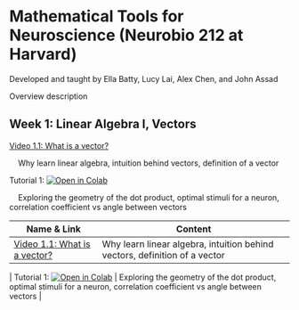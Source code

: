 
# Mathematical Tools for Neuroscience (Neurobio 212 at Harvard)

Developed and taught by Ella Batty, Lucy Lai, Alex Chen, and John Assad

Overview description

## Week 1: Linear Algebra I, Vectors

[Video 1.1: What is a vector?](https://youtu.be/YBCLN8NnrjM) 

&nbsp;&nbsp;&nbsp;&nbsp;Why learn linear algebra, intuition behind vectors, definition of a vector
  
Tutorial 1: [![Open in Colab](https://colab.research.google.com/assets/colab-badge.svg)](https://colab.research.google.com/github/ebatty/MathToolsforNeuroscience/blob/master/W1_LinearAlgebraI/Week1Tutorial1.ipynb) 

&nbsp;&nbsp;&nbsp;&nbsp;Exploring the geometry of the dot product, optimal stimuli for a neuron, correlation coefficient vs angle between vectors



|    Name & Link  |    Content  |
|-----------------|---------------|
|    [Video 1.1: What is a vector?](https://youtu.be/YBCLN8NnrjM) |  Why learn linear algebra, intuition behind vectors, definition of a vector |

|   Tutorial 1: [![Open in Colab](https://colab.research.google.com/assets/colab-badge.svg)](https://colab.research.google.com/github/ebatty/MathToolsforNeuroscience/blob/master/W1_LinearAlgebraI/Week1Tutorial1.ipynb) | Exploring the geometry of the dot product, optimal stimuli for a neuron, correlation coefficient vs angle between vectors |
